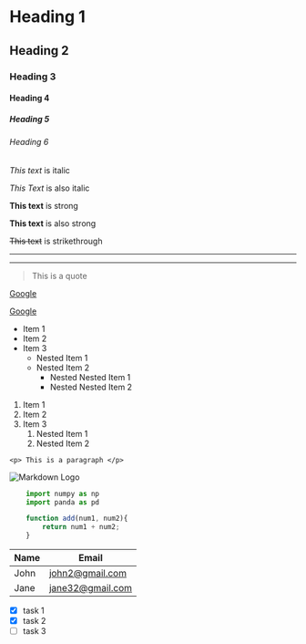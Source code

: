 <!-- Headings -->

# Heading 1
## Heading 2
### Heading 3
#### Heading 4
##### Heading 5
###### Heading 6

<!-- Italics -->

*This text* is italic

_This Text_ is also italic

<!-- Strong -->

**This text** is strong

__This text__ is also strong

<!-- Strikethrough -->

~~This text~~ is strikethrough

<!-- Horizontal rule -->

---
___

<!-- Blockquote -->

>This is a quote

<!-- Links -->

[Google](https://www.google.com/)
<!-- You can also edit the text for when you hover over the links -->
[Google](https://www.google.com/ "Google - Search Engine")

<!-- ul -->
* Item 1
* Item 2
* Item 3
  * Nested Item 1
  * Nested Item 2
    * Nested Nested Item 1
    * Nested Nested Item 2

<!-- ol -->
1. Item 1
1. Item 2
1. Item 3
   1. Nested Item 1
   1. Nested Item 2

<!-- Inline code block -->

`<p> This is a paragraph </p>`

<!-- Images -->

![Markdown Logo](https://markdown-here.com/img/icon256.png) 

<!-- Github Markdown>

<!-- Code Blocks -->

```python
    import numpy as np
    import panda as pd
```

```javascript
    function add(num1, num2){
        return num1 + num2;
    }
```

<!-- Tables -->
| Name | Email |
| ---- | ----- |
| John | john2@gmail.com |
| Jane | jane32@gmail.com |

<!-- Task Lists -->
* [x] task 1
* [x] task 2
* [ ] task 3
